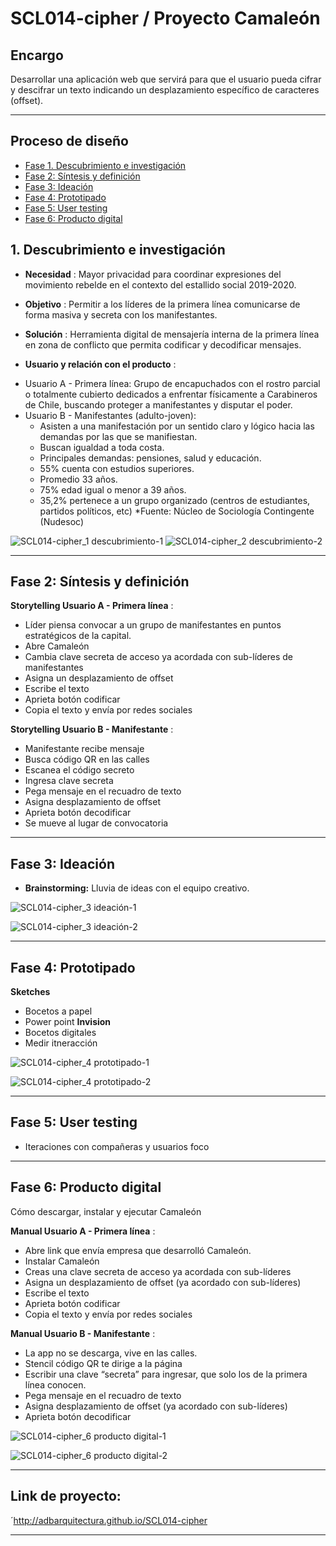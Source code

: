 # SCL014-cipher / Proyecto Camaleón

## Encargo
Desarrollar una aplicación web que servirá para que el usuario pueda cifrar y descifrar un texto indicando un desplazamiento específico de caracteres (offset).

***

## Proceso de diseño

* [Fase 1. Descubrimiento e investigación](#1-Descubrimiento-e-investigación)
* [Fase 2: Síntesis y definición](#2-Síntesis-y-definición)
* [Fase 3: Ideación](#3-Ideación)
* [Fase 4: Prototipado](#4-Prototipado)
* [Fase 5: User testing](#5-user-testing)
* [Fase 6: Producto digital](#6-producto-digital)

## 1. Descubrimiento e investigación

- **Necesidad** : Mayor privacidad para coordinar expresiones del movimiento rebelde en el contexto del estallido social 2019-2020. 
- **Objetivo** : Permitir a los líderes de la primera línea comunicarse de forma masiva y secreta con los manifestantes. 
- **Solución** : Herramienta digital de mensajería interna de la primera línea en zona de conflicto que permita codificar y decodificar mensajes.

- **Usuario y relación con el producto** : 
* Usuario A - Primera línea: Grupo de encapuchados con el rostro parcial o totalmente cubierto dedicados a enfrentar físicamente a Carabineros de Chile, buscando proteger a manifestantes y disputar el poder.
* Usuario B - Manifestantes (adulto-joven): 
  - Asisten a una manifestación por un sentido claro y lógico hacia las demandas por las que se manifiestan.
  - Buscan igualdad a toda costa.
  - Principales demandas: pensiones, salud y educación. 
  - 55% cuenta con estudios superiores.
  - Promedio 33 años.
  - 75% edad igual o menor a 39 años.
  - 35,2% pertenece a un grupo organizado (centros de estudiantes, partidos políticos, etc)
  *Fuente: Núcleo de Sociología Contingente (Nudesoc)
  
![SCL014-cipher_1  descubrimiento-1](https://user-images.githubusercontent.com/66659886/85298540-38c61b00-b472-11ea-9db3-c7a86ad4f815.png)
![SCL014-cipher_2  descubrimiento-2](https://user-images.githubusercontent.com/66659886/85299173-f05b2d00-b472-11ea-9693-2e589be0656f.png)

***

## Fase 2: Síntesis y definición

**Storytelling Usuario A - Primera línea** : 

* Líder piensa convocar a un grupo de manifestantes en puntos estratégicos de la capital.
* Abre Camaleón
* Cambia clave secreta de acceso ya acordada con sub-líderes de manifestantes
* Asigna un desplazamiento de offset
* Escribe el texto
* Aprieta botón codificar
* Copia el texto y envía por redes sociales

**Storytelling Usuario B - Manifestante** : 

* Manifestante recibe mensaje
* Busca código QR en las calles
* Escanea el código secreto
* Ingresa clave secreta
* Pega mensaje en el recuadro de texto
* Asigna desplazamiento de offset
* Aprieta botón decodificar
* Se mueve al lugar de convocatoria

***

## Fase 3: Ideación

* **Brainstorming:** Lluvia de ideas con el equipo creativo. 

![SCL014-cipher_3  ideación-1](https://user-images.githubusercontent.com/66659886/85299196-f94bfe80-b472-11ea-9089-1648bb466f94.png)

![SCL014-cipher_3  ideación-2](https://user-images.githubusercontent.com/66659886/85299207-fea94900-b472-11ea-81b1-ca3c45bf7c22.png)

***

## Fase 4: Prototipado

**Sketches**
* Bocetos a papel
* Power point
**Invision**
* Bocetos digitales
* Medir itneracción

![SCL014-cipher_4  prototipado-1](https://user-images.githubusercontent.com/66659886/85300699-e0444d00-b474-11ea-9b0a-f5c6795467e6.png)

![SCL014-cipher_4  prototipado-2](https://user-images.githubusercontent.com/66659886/85299232-05d05700-b473-11ea-9731-5c54eddc83ff.png)

***

## Fase 5: User testing

* Iteraciones con compañeras y usuarios foco

***

## Fase 6: Producto digital
Cómo descargar, instalar y ejecutar Camaleón

**Manual Usuario A - Primera línea** : 
* Abre link que envía empresa que desarrolló Camaleón.
* Instalar Camaleón
* Creas una clave secreta de acceso ya acordada con sub-líderes
* Asigna un desplazamiento de offset (ya acordado con sub-líderes)
* Escribe el texto
* Aprieta botón codificar
* Copia el texto y envía por redes sociales

**Manual Usuario B - Manifestante** : 
* La app no se descarga, vive en las calles. 
* Stencil código QR te dirige a la página
* Escribir una clave “secreta” para ingresar, que solo los de la primera línea conocen.
* Pega mensaje en el recuadro de texto
* Asigna desplazamiento de offset (ya acordado con sub-líderes)
* Aprieta botón decodificar

![SCL014-cipher_6  producto digital-1](https://user-images.githubusercontent.com/66659886/85299244-09fc7480-b473-11ea-9d67-609c63fefefb.png)

![SCL014-cipher_6  producto digital-2](https://user-images.githubusercontent.com/66659886/85299263-0f59bf00-b473-11ea-8549-0703bb009dd6.png)

***

## Link de proyecto: 
´http://adbarquitectura.github.io/SCL014-cipher

***
